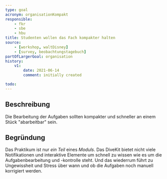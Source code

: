 ```yaml
---
type: goal
acronym: organisationKompakt
responsible: 
    - fkr
    - sbe
    - hbu
title: Studenten wollen das Fach kompakter halten
source: 
    - [workshop, waltDisney]
    - [survey, beobachtungstagebuch]
partOfLargerGoal: organisation
history:
    v1:
        date: 2021-06-14
        comment: initially created

todo: 
---
```


## Beschreibung

Die Bearbeitung der Aufgaben sollten kompakter und schneller an einem Stück "abarbeitbar" sein.

## Begründung

Das Praktikum ist nur *ein Teil* eines *Moduls*. Das DiveKit bietet nicht viele Notifikationen und interaktive Elemente
um schnell zu wissen wie es um die Aufgabenbearbeitung und -kontrolle steht. Und das wiederrum führt zu Ungewissheit
und Stress über wann und ob die Aufgaben noch manuell korrigiert werden.